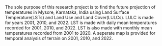 The sole purpose of this research project is to find the future projection of temperatures in Mysore, Karnataka, India using Land Surface Temperature(LSTs) and Land Use and Land Cover(LULCs). 
LULC is made for years 2001, 2010, and 2022.
LST is made with daily mean temperatures recorded for 2001, 2010, and 2022.
LST is also made with monthly mean temperatures recorded from 2001 to 2020.
A seperate map is provided for temporal analysis of terrain on 2001, 2010, and 2022.
